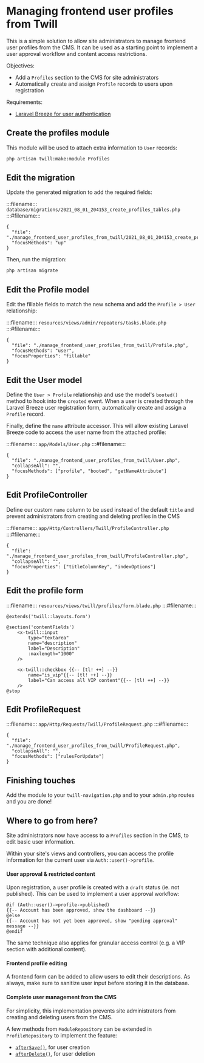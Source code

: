 # Managing frontend user profiles from Twill

This is a simple solution to allow site administrators to manage
frontend user profiles from the CMS. It can be used as a starting point
to implement a user approval workflow and content access restrictions.

Objectives:

* Add a `Profiles` section to the CMS for site administrators
* Automatically create and assign `Profile` records to users upon
  registration

Requirements:

* [Laravel Breeze for user authentication](https://laravel.com/docs/10.x/starter-kits#laravel-breeze)

## Create the profiles module

This module will be used to attach extra information to `User` records:

```bash
php artisan twill:make:module Profiles
```

## Edit the migration

Update the generated migration to add the required fields:

:::filename:::
`database/migrations/2021_08_01_204153_create_profiles_tables.php`
:::#filename:::

```phptorch
{
  "file": "./manage_frontend_user_profiles_from_twill/2021_08_01_204153_create_profiles_tables.php",
  "focusMethods": "up"
}
```

Then, run the migration:

```bash
php artisan migrate
```

## Edit the Profile model

Edit the fillable fields to match the new schema and add the `Profile > User` relationship:

:::filename:::
`resources/views/admin/repeaters/tasks.blade.php`
:::#filename:::

```phptorch
{
  "file": "./manage_frontend_user_profiles_from_twill/Profile.php",
  "focusMethods": "user",
  "focusProperties": "fillable"
}
```

## Edit the User model

Define the `User > Profile` relationship and use the model's `booted()` method to
hook into the `created` event. When a user is created through the Laravel Breeze
user registration form, automatically create and assign a `Profile` record.

Finally, define the `name` attribute accessor. This will allow existing
Laravel Breeze code to access the user name from the attached profile:

:::filename:::
`app/Models/User.php`
:::#filename:::

```phptorch
{
  "file": "./manage_frontend_user_profiles_from_twill/User.php",
  "collapseAll": "",
  "focusMethods": ["profile", "booted", "getNameAttribute"]
}
```

## Edit ProfileController

Define our custom `name` column to be used instead of the default `title` and
prevent administrators from creating and deleting profiles in the CMS

:::filename:::
`app/Http/Controllers/Twill/ProfileController.php`
:::#filename:::

```phptorch
{
  "file": "./manage_frontend_user_profiles_from_twill/ProfileController.php",
  "collapseAll": "",
  "focusProperties": ["titleColumnKey", "indexOptions"]
}
```

## Edit the profile form

:::filename:::
`resources/views/twill/profiles/form.blade.php`
:::#filename:::

```blade
@extends('twill::layouts.form')

@section('contentFields')
    <x-twill::input
        type="textarea"
        name="description"
        label="Description"
        :maxlength="1000"
    />

    <x-twill::checkbox {{-- [tl! ++] --}}
        name="is_vip"{{-- [tl! ++] --}}
        label="Can access all VIP content"{{-- [tl! ++] --}}
    />
@stop
```

## Edit ProfileRequest

:::filename:::
`app/Http/Requests/Twill/ProfileRequest.php`
:::#filename:::

```phptorch
{
  "file": "./manage_frontend_user_profiles_from_twill/ProfileRequest.php",
  "collapseAll": "",
  "focusMethods": ["rulesForUpdate"]
}
```

## Finishing touches

Add the module to your `twill-navigation.php` and to your `admin.php`
routes and you are done!

## Where to go from here?

Site administrators now have access to a `Profiles` section in the CMS,
to edit basic user information.

Within your site's views and controllers, you can access the profile
information for the current user via `Auth::user()->profile`.

#### User approval & restricted content

Upon registration, a user profile is created with a `draft` status (ie.
not published). This can be used to implement a user approval workflow:

```blade
@if (Auth::user()->profile->published)
{{-- Account has been approved, show the dashboard --}}
@else
{{-- Account has not yet been approved, show "pending approval" message --}}
@endif
```

The same technique also applies for granular access control (e.g. a VIP
section with additional content).

#### Frontend profile editing

A frontend form can be added to allow users to edit their descriptions.
As always, make sure to sanitize user input before storing it in the
database.

#### Complete user management from the CMS

For simplicity, this implementation prevents site administrators from
creating and deleting users from the CMS.

A few methods from `ModuleRepository` can be extended in
`ProfileRepository` to implement the feature:

* [`afterSave()`](https://twillcms.com/docs/api/2.x/A17/Twill/Repositories/ModuleRepository.html#method_afterSave),
  for user creation
* [`afterDelete()`](https://twillcms.com/docs/api/2.x/A17/Twill/Repositories/ModuleRepository.html#method_afterDelete),
  for user deletion
